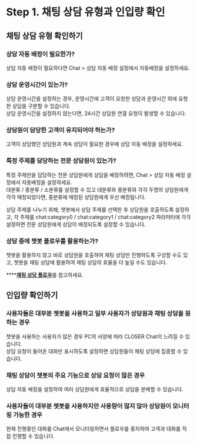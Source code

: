 # Step 1. 채팅 상담 유형과 인입량 확인

## 채팅 상담 유형 확인하기 <a id="check-chat-case"></a>

### 상담 자동 배정이 필요한가? <a id="case-1"></a>

상담 자동 배정이 필요하다면 Chat &gt; 상담 자동 배정 설정에서 자동배정을 설정하세요.

### 상담 운영시간이 있는가? <a id="case-2"></a>

상담 운영시간을 설정하는 경우, 운영시간에 고객이 요청한 상담과 운영시간 외에 요청한 상담을 구분할 수 있습니다.  
상담 운영시간을 설정하지 않는다면, 24시간 상담원 연결 요청이 발생할 수 있습니다.

### 상담원이 담당한 고객이 유지되어야 하는가? <a id="case-3"></a>

고객이 상담했던 상담원과 계속 상담이 필요한 경우에 상담 자동 배정을 설정하세요.

### 특정 주제를 담당하는 전문 상담원이 있는가? <a id="case-4"></a>

특정 주제만을 담당하는 전문 상담원에게 상담을 배정하려면, Chat &gt; 상담 자동 배정 설정에서 자동배정을 설정하세요.  
대분류 / 중분류 / 소분류를 설정할 수 있고 대분류와 중분류와 각각 두명의 상담원에게 각각 매칭되었다면, 중분류에 매칭된 상담원에게 우선 배정됩니다.

상담 주제를 나누기 위해, 챗봇에서 상담 주제를 선택한 후 상담원을 호출하도록 설정하고, 각 주제를 chat:category0 / chat:category1 / chat:category2 파라미터에 각각 설정하면 전문 상담원에게 상담이 배정되도록 설정할 수 있습니다.

### 상담 중에 챗봇 플로우를 활용하는가? <a id="case-5"></a>

챗봇을 활용하지 않고 바로 상담원을 호출하여 채팅 상담만 진행하도록 구성할 수도 있고, 챗봇을 채팅 상담에 활용하여 채팅 상담의 효율을 더 높일 수도 있습니다.

\*\*\*\*[**채팅 상담 플로우**](../bot/step-2..md#chat-only-flow)를 참고하세요.

## 인입량 확인하기 <a id="check-incoming"></a>

### 사용자들은 대부분 챗봇을 사용하고 일부 사용자가 상담원과 채팅 상담을 원하는 경우 <a id="imcoming-1"></a>

챗봇을 사용하는 사용자가 많은 경우 PC의 사양에 따라 CLOSER Chat이 느려질 수 있습니다.   
상담 요청이 들어온 대화만 표시하도록 설정하면 상담원들이 채팅 상담에 집중할 수 있습니다.

### 채팅 상담이 챗봇의 주요 기능으로 상담 요청이 많은 경우 <a id="incoming-2"></a>

상담 자동 배정을 설정하여 여러 상담원에게 효율적으로 상담을 분배할 수 있습니다.

### 사용자들이 대부분 챗봇을 사용하지만 사용량이 많지 않아 상담원이 모니터링 가능한 경우 <a id="incoming-3"></a>

현재 진행중인 대화를 Chat에서 모니터링하면서 플로우를 중지하여 고객과 대화를 직접 진행할 수 있습니다.

